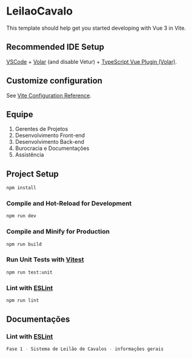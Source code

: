 # LeilaoCavalo

This template should help get you started developing with Vue 3 in Vite.

## Recommended IDE Setup

[VSCode](https://code.visualstudio.com/) + [Volar](https://marketplace.visualstudio.com/items?itemName=Vue.volar) (and disable Vetur) + [TypeScript Vue Plugin (Volar)](https://marketplace.visualstudio.com/items?itemName=Vue.vscode-typescript-vue-plugin).

## Customize configuration

See [Vite Configuration Reference](https://vitejs.dev/config/).

## Equipe
1. Gerentes de Projetos
2. Desenvolvimento Front-end
3. Desenvolvimento Back-end
4. Burocracia e Documentações
5. Assistência

## Project Setup

```sh
npm install
```

### Compile and Hot-Reload for Development

```sh
npm run dev
```

### Compile and Minify for Production

```sh
npm run build
```

### Run Unit Tests with [Vitest](https://vitest.dev/)

```sh
npm run test:unit
```

### Lint with [ESLint](https://eslint.org/)

```sh
npm run lint
```
## Documentações

### Lint with [ESLint](https://github.com/vini-barbo/LeilaoCavalo/issues/2)

```sh
Fase 1 - Sistema de Leilão de Cavalos - informações gerais
```
